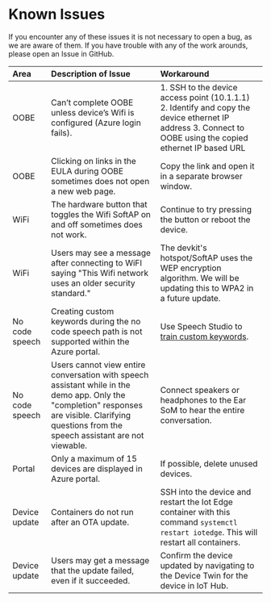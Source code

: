﻿﻿﻿﻿﻿
# **Known Issues**
If you encounter any of these issues it is not necessary to open a bug, as we are aware of them. If you have trouble with any of the work arounds, please open an Issue in GitHub.

|Area|Description of Issue|Workaround|
|:------|:--|:--|
| OOBE | Can’t complete OOBE unless device’s Wifi is configured (Azure login fails). | 1. SSH to the device access point (10.1.1.1) 2. Identify and copy the device ethernet IP address 3. Connect to OOBE using the copied ethernet IP based URL |
| OOBE | Clicking on links in the EULA during OOBE sometimes does not open a new web page. | Copy the link and open it in a separate browser window. |
| WiFi | The hardware button that toggles the Wifi SoftAP on and off sometimes does not work. | Continue to try pressing the button or reboot the device. |
| WiFi | Users may see a message after connecting to WiFI saying "This Wifi network uses an older security standard." | The devkit's hotspot/SoftAP uses the WEP encryption algorithm.  We will be updating this to WPA2 in a future update. |
| No code speech | Creating custom keywords during the no code speech path is not supported within the Azure portal. | Use Speech Studio to [train custom keywords](https://github.com/microsoft/Project-Santa-Cruz-Private-Preview/blob/main/user-guides/prototyping/how-tos/speech/voice-assistant-config.md#create-custom-keyword). |
| No code speech | Users cannot view entire conversation with speech assistant while in the demo app. Only the "completion" responses are visible. Clarifying questions from the speech assistant are not viewable. | Connect speakers or headphones to the Ear SoM to hear the entire conversation. |
| Portal | Only a maximum of 15 devices are displayed in Azure portal. | If possible, delete unused devices. |
| Device update | Containers do not run after an OTA update. | SSH into the device and restart the Iot Edge container with this command `systemctl restart iotedge`. This will restart all containers. |
| Device update | Users may get a message that the update failed, even if it succeeded. | Confirm the device updated by navigating to the Device Twin for the device in IoT Hub. |








